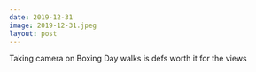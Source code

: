 ```yaml
---
date: 2019-12-31
image: 2019-12-31.jpeg
layout: post
---
```


Taking camera on Boxing Day walks is defs worth it for the views
